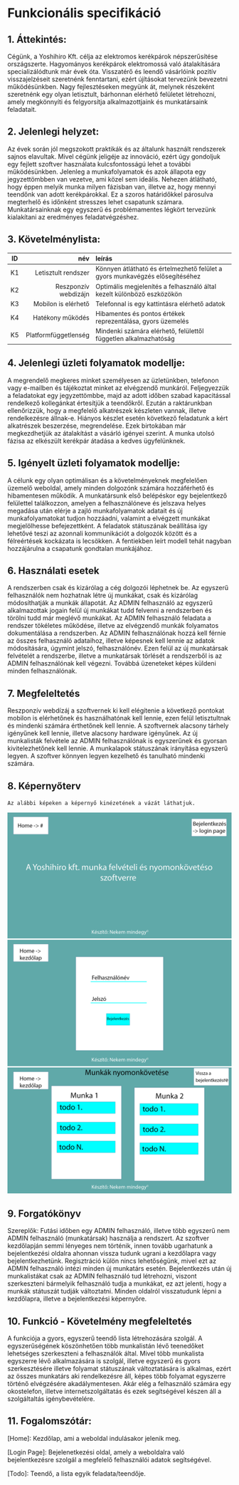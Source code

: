 # Funkcionális specifikáció

## 1.	Áttekintés:
Cégünk, a Yoshihiro Kft. célja az elektromos kerékpárok népszerűsítése országszerte. Hagyományos kerékpárok elektromossá való átalakítására specializálódtunk már évek óta.  Visszatérő és leendő vásárlóink pozitív visszajelzéseit szeretnénk fenntartani, ezért újításokat tervezünk bevezetni működésünkben. Nagy fejlesztéseken megyünk át, melynek részeként szeretnénk egy olyan letisztult, bárhonnan elérhető felületet létrehozni, amely megkönnyíti és felgyorsítja alkalmazottjaink és munkatársaink feladatait.

## 2.	Jelenlegi helyzet:
Az évek során jól megszokott praktikák és az általunk használt rendszerek sajnos elavultak. Mivel cégünk jeligéje az innováció, ezért úgy gondoljuk egy fejlett szoftver használata kulcsfontosságú lehet a további működésünkben. Jelenleg a munkafolyamatok és azok állapota egy jegyzettömbben van vezetve, ami közel sem ideális. Nehezen átlátható, hogy éppen melyik munka milyen fázisban van, illetve az, hogy mennyi teendőnk van adott kerékpárokkal. Ez a szoros határidőkkel párosulva megterhelő és időnként stresszes lehet csapatunk számara.  Munkatársainknak egy egyszerű és problémamentes légkört tervezünk kialakítani az eredményes feladatvégzéshez.

## 3.	Követelménylista:
|**ID**|**név**|**leírás**|
|:----:|----:|:----|	
|K1	|Letisztult rendszer	|Könnyen átlátható és értelmezhető felület a gyors munkavégzés elősegítéséhez|
|K2	|Reszponzív webdizájn	|Optimális megjelenítés a felhasználó által kezelt különböző eszközökön|
|K3	|Mobilon is elérhető	|Telefonnal is egy kattintásra elérhető adatok|
|K4	|Hatékony működés	|Hibamentes és pontos értékek reprezentálása, gyors üzemelés|
|K5	|Platformfüggetlenség	|Mindenki számára elérhető, felülettől független alkalmazhatóság|

## 4.	Jelenlegi üzleti folyamatok modellje:
A megrendelő megkeres minket személyesen az üzletünkben, telefonon vagy e-mailben és tájékoztat minket az elvégzendő munkáról. Feljegyezzük a feladatokat egy jegyzettömbbe, majd az adott időben szabad kapacitással rendelkező kollegánkat értesítjük a teendőkről. Ezután a raktárunkban ellenőrizzük, hogy a megfelelő alkatrészek készleten vannak, illetve rendelkezésre állnak-e. Hiányos készlet esetén következő feladatunk a kért alkatrészek beszerzése, megrendelése. Ezek birtokában már megkezdhetjük az átalakítást a vásárló igényei szerint. A munka utolsó fázisa az elkészült kerékpár átadása a kedves ügyfelünknek.

## 5.	Igényelt üzleti folyamatok modellje:
A célunk egy olyan optimálisan és a követelményeknek megfelelően üzemelő weboldal, amely minden dolgozónk számára hozzáférhető és hibamentesen működik. A munkatársunk első belépéskor egy bejelentkező felülettel találkozzon, amelyen a felhasználóneve és jelszava helyes megadása után elérje a zajló munkafolyamatok adatait és új munkafolyamatokat tudjon hozzáadni, valamint a elvégzett munkákat megjelölhesse befejezettként. A feladatok státuszának beállítása így lehetővé teszi az azonnali kommunikációt a dolgozók között és a félreértések kockázata is lecsökken. A fentiekben leírt modell tehát nagyban hozzájárulna a csapatunk gondtalan munkájához.

## 6. Használati esetek
A rendszerben csak és kizárólag a cég dolgozói léphetnek be.  Az egyszerű felhasználók nem hozhatnak létre új munkákat, csak és kizárólag módosíthatják a munkák állapotát. Az ADMIN felhasználó az egyszerű alkalmazottak jogain felül új munkákat tudd felvenni a rendszerben és törölni tudd már meglévő munkákat. Az ADMIN felhasználó feladata a rendszer tökéletes működése, illetve az elvégzendő munkák folyamatos dokumentálása a rendszerben. Az ADMIN felhasználónak hozzá kell férnie az összes felhasználó adataihoz, illetve képesnek kell lennie az adatok módosítására, úgymint jelszó, felhasználónév. Ezen felül az új munkatársak felvételét a rendszerbe, illetve a munkatársak törlését a rendszerből is az ADMIN felhasználónak kell végezni. Továbbá üzeneteket képes küldeni minden felhasználónak.

## 7. Megfeleltetés
Reszponzív webdízáj a szoftvernek ki kell elégítenie a következő pontokat mobilon is elérhetőnek és használhatónak kell lennie, ezen felül letisztultnak és mindenki számára érthetőnek kell lennie.  A szoftvernek alacsony tárhely igényűnek kell lennie, illetve alacsony hardware igényűnek. Az új munkalisták felvétele az ADMIN felhasználónak is egyszerűnek és gyorsan kivitelezhetőnek kell lennie. A munkalapok státuszának irányítása egyszerű legyen. A szoftver könnyen legyen kezelhető és tanulható mindenki számára.

## 8. Képernyőterv
    Az alábbi képeken a képernyő kinézetének a vázát láthatjuk.
![](index.png)
![](login.png)
![](main.png)


## 9.  Forgatókönyv
Szereplők: Futási időben egy ADMIN felhasználó, illetve több egyszerű nem ADMIN felhasználó (munkatársak) használja a rendszert. Az szoftver kezdőlapján semmi lényeges nem történik, innen tovább ugarhatunk a bejelentkezési oldalra ahonnan vissza tudunk ugrani a kezdőlapra vagy bejelentkezhetünk. Regisztráció külön nincs lehetőségünk, mivel ezt az ADMIN felhasználó intézi minden új munkatárs esetén. Bejelentkezés után új munkalistákat csak az ADMIN felhasználó tud létrehozni, viszont szerkeszteni bármelyik felhasználó tudja a munkákat, ez azt jelenti, hogy a munkák státuszát tudják változtatni. Minden oldalról visszatudunk lépni a kezdőlapra, illetve a bejelentkezési képernyőre. 

## 10. Funkció - Követelmény megfeleltetés

A funkciója a gyors, egyszerű teendő lista létrehozására szolgál. A egyszerűségének köszönhetően több munkalistán lévő teenedőket lehetséges szerkeszteni a felhasználók által. Mivel több munkalista egyszerre lévő alkalmazására is szolgál, illetve egyszerű és gyors szerkesztésére illetve folyamat státuszának változtatására is alkalmas, ezért az összes munkatárs aki rendelkezésre áll, képes több folyamat egyszerre történő elvégzésére akadálymentesen. Akár elég a felhasználó számára egy okostelefon, illetve internetszolgáltatás és ezek segítségével készen áll a szolgáltaltás igénybevételére.

## 11. Fogalomszótár:

[Home]: Kezdőlap, ami a weboldal indulásakor jelenik meg.

[Login Page]: Bejelenetkezési oldal, amely a weboldalra való bejelentkezésre szolgál a megfelelő felhasználói adatok segítségével.

[Todo]: Teendő, a lista egyik feladata/teendője.
